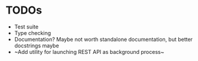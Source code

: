 # TODOs

- Test suite
- Type checking
- Documentation? Maybe not worth standalone documentation, but better docstrings maybe
- ~Add utility for launching REST API as background process~
